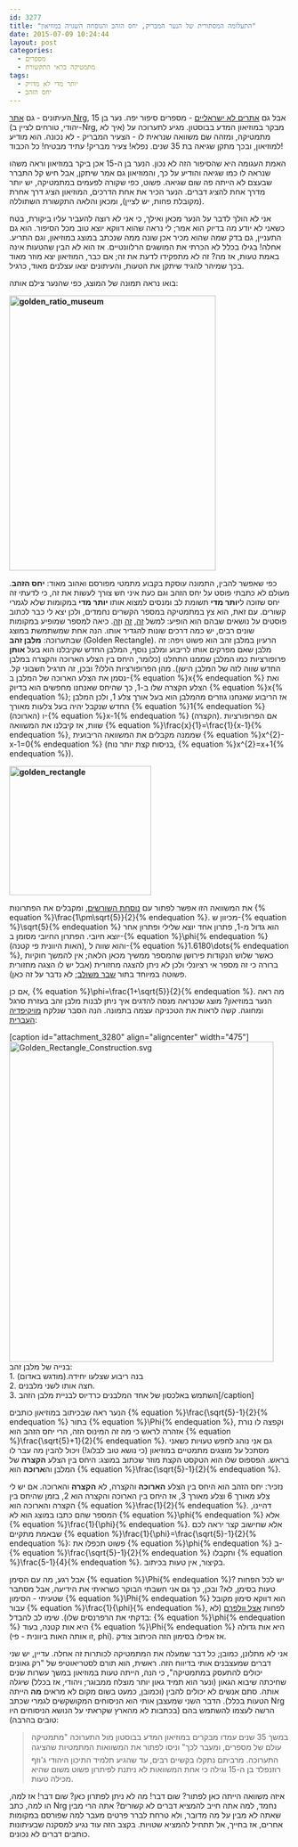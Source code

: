```yaml
---
id: 3277
title: "התעלומה המסתורית של הנער המבריק, יחס הזהב והנוסחה השגויה במוזיאון"
date: 2015-07-09 10:24:44
layout: post
categories: 
  - מספרים
  - מתמטיקה בראי התקשורת
tags: 
  - יותר מדי לא מדויק
  - יחס הזהב
---
```

העיתונים - גם <a href="http://www.nrg.co.il/online/1/ART2/707/730.html?hp=1&amp;cat=666&amp;loc=57">אתר Nrg</a>, אבל גם <a href="http://www.boston.com/news/local/massachusetts/2015/07/06/year-old-catches-math-error-the-museum-science/awhREamdn1KRg7nz2gGyPO/story.html?p1=feature_pri_hp">אתרים לא ישראליים</a> - מספרים סיפור יפה. נער בן 15 (יהודי, טורחים לציין ב-Nrg, איך לא) מבקר במוזיאון המדע בבוסטון. מגיע לתערוכה על מתמטיקה, ומזהה שם משוואה שנראית לו - הצעיר המבריק - לא נכונה. הוא מודיע למוזיאון, ובכך מתקן שגיאה בת 35 שנים. נפלא! צעיר מבריק! עתיד מבטיח! כל הכבוד!

האמת העגומה היא שהסיפור הזה לא נכון. הנער בן ה-15 אכן ביקר במוזיאון וראה משהו שנראה לו כמו שגיאה והודיע על כך, והמוזיאון גם אמר שיתקן, אבל חיש קל התברר שבעצם לא הייתה פה שום שגיאה. פשוט, כפי שקורה לפעמים במתמטיקה, יש יותר מדרך אחת להציג דברים. הנער הכיר את אחת הדרכים, המוזיאון הציג דרך אחרת (מקובלת פחות, יש לציין), ומכאן והלאה התקשורת השתוללה.

אני לא הולך לדבר על הנער מכאן ואילך, כי אני לא רוצה להעביר עליו ביקורת, בטח כשאני לא יודע מה בדיוק הוא אמר; לי נראה שהוא דווקא יוצא טוב מכל הסיפור. הוא גם התעניין, גם בדק שמה שהוא מכיר אכן שונה ממה שנכתב במוצג במוזיאון, וגם התריע. אחלה! בגילו בכלל לא הכרתי את המושגים הרלוונטיים. אז הוא לא הבין שהטעות אינה באמת טעות, אז מה? זה לא מתפקידו לדעת את זה; אם כבר, המוזיאון יצא מוזר מאוד בכך שמיהר להגיד שיתקן את הטעות, והעיתונים יצאו עצלנים מאוד, כרגיל.

בואו נראה תמונה של המוצג, כפי שהנער צילם אותה:

<strong><a href="http://www.gadial.net/wp-content/uploads/2015/07/golden_ratio_museum.jpg"><img class="aligncenter size-full wp-image-3278" alt="golden_ratio_museum" src="http://www.gadial.net/wp-content/uploads/2015/07/golden_ratio_museum.jpg" width="371" height="494" /></a></strong>

כפי שאפשר להבין, התמונה עוסקת בקבוע מתמטי מפורסם ואהוב מאוד: <strong>יחס הזהב</strong>. מעולם לא כתבתי פוסט על יחס הזהב וגם כעת איני חש צורך לעשות את זה, כי לדעתי זה יחס שזוכה ל<strong>יותר מדי</strong> תשומת לב ומנסים למצוא אותו <strong>יותר מדי</strong> במקומות שלא לגמרי קשורים. עם זאת, הוא צץ במתמטיקה במספר הקשרים נחמדים, ולכן יצא לי כבר לכתוב פוסטים על נושאים שבהם הוא הופיע: למשל <a href="http://www.gadial.net/2013/03/30/pentagram_and_pythagoras/">זה</a>, <a href="http://www.gadial.net/2011/11/27/beatty_sequences/">זה</a> ו<a href="http://www.gadial.net/2011/08/31/conway_soldier_problem/">זה</a>. כיאה למספר שמופיע במקומות שונים רבים, יש כמה דרכים שונות להגדיר אותו. הנה אחת שמשתמשת במוצג שבתערוכה: <strong>מלבן זהב</strong> (Golden Rectangle). הרעיון במלבן זהב הוא פשוט ויפה: זה מלבן שאם מפרקים אותו לריבוע ומלבן נוסף, המלבן החדש שקיבלנו הוא בעל <strong>אותן</strong> פרופורציות כמו המלבן שממנו התחלנו (כלומר, היחס בין הצלע הארוכה והקצרה במלבן החדש שווה לזה של המלבן הישן). מהן הפרופורציות הללו? ובכן, זה תרגיל חשבוני קל. נסמן את הצלע הארוכה של המלבן ב-{% equation %}x{% endequation %} ואת הצלע הקצרה שלו ב-1, כך שהיחס שאנחנו מחפשים הוא בדיוק {% equation %}x{% endequation %}; אז הריבוע שאנחנו גוזרים מהמלבן הוא בעל אורך צלע 1, ולכן המלבן החדש שנקבל יהיה בעל צלעות מאורך {% equation %}1{% endequation %} (הארוכה) ו-{% equation %}x-1{% endequation %} (הקצרה). אם הפרופורציות שוות, אז קיבלנו את המשוואה {% equation %}\frac{x}{1}=\frac{1}{x-1}{% endequation %}, שממנה מקבלים את המשוואה הריבועית {% equation %}x^{2}-x-1=0{% endequation %} (בניסוח קצת יותר נוח, {% equation %}x^{2}=x+1{% endequation %}).

<strong><a href="http://www.gadial.net/wp-content/uploads/2015/07/golden_rectangle.png"><img class="aligncenter size-full wp-image-3279" alt="golden_rectangle" src="http://www.gadial.net/wp-content/uploads/2015/07/golden_rectangle.png" width="255" height="232" /></a></strong>

את המשוואה הזו אפשר לפתור עם <a href="http://www.gadial.net/2008/01/26/solving_quadratic_equations/">נוסחת השורשים</a>, ומקבלים את הפתרונות {% equation %}\frac{1\pm\sqrt{5}}{2}{% endequation %}. מכיוון ש-{% equation %}\sqrt{5}{% endequation %} הוא גדול מ-1, פתרון אחד יוצא שלילי ופתרון אחר יוצא חיובי. הפתרון החיובי מסומן ב-{% equation %}\phi{% endequation %} (האות היוונית פי קטנה), והוא שווה ל-{% equation %}1.6180\dots{% endequation %}, כאשר שלוש הנקודות פירושן שהמספר ממשיך מכאן הלאה; אין להמשך חוקיות ברורה כי זה מספר אי רציונלי ולכן לא ניתן להצגה מחזורית (אבל יש לו הצגה מחזורית פשוטה במיוחד בתור <a href="http://www.gadial.net/2010/05/29/continued_fractions_1/">שבר משולב</a>; לא נדבר על זה כאן).

אם כן, {% equation %}\phi=\frac{1+\sqrt{5}}{2}{% endequation %}. מה ראה הנער במוזיאון? מוצג שכנראה מנסה להדגים איך ניתן לבנות מלבן זהב בעזרת סרגל ומחוגה. קשה לראות את הטכניקה עצמה בתמונה. הנה הסבר שנלקח <a href="https://he.wikipedia.org/wiki/%D7%99%D7%97%D7%A1_%D7%94%D7%96%D7%94%D7%91">מויקיפדיה העברית</a>:

[caption id="attachment_3280" align="aligncenter" width="475"]<a href="http://www.gadial.net/wp-content/uploads/2015/07/Golden_Rectangle_Construction.svg_.png"><img class="size-full wp-image-3280 " alt="Golden_Rectangle_Construction.svg" src="http://www.gadial.net/wp-content/uploads/2015/07/Golden_Rectangle_Construction.svg_.png" width="475" height="575" /></a> בנייה של מלבן זהב:<br />1. בנה ריבוע שצלעו יחידה.(מודגש באדום) <br />2. חצה אותו לשני מלבנים.<br />3. השתמש באלכסון של אחד המלבנים כרדיוס לבניית מלבן הזהב[/caption]

הנער ראה שבכיתוב במוזיאון כותבים {% equation %}\frac{\sqrt{5}-1}{2}{% endequation %} בתור {% equation %}\Phi{% endequation %}, וקפצה לו נורת אזהרה לראש כי מה זה המינוס הזה, הרי יחס הזהב הוא {% equation %}\frac{\sqrt{5}+1}{2}{% endequation %}. גם אני נוהג לחפש טעויות כשאני מסתכל על מוצגים מתמטיים במוזיאון (כי נושא טוב לבלוג!) ויכול להבין מה עבר לו בראש. הפספוס שלו הוא הטקסט הקצת מוזר שכתוב במוצג: היחס בין הצלע <strong>הקצרה</strong> של המלבן וה<strong>ארוכה</strong> הוא {% equation %}\frac{\sqrt{5}-1}{2}{% endequation %}.

נזכיר: יחס הזהב הוא היחס בין הצלע <strong>הארוכה</strong> והקצרה, לא <strong>הקצרה</strong> והארוכה. אם יש לי צלע מאורך 6 וצלע מאורך 3, אז היחס בין הארוכה והקצרה הוא 2, בזמן שהיחס בין הקצרה והארוכה הוא {% equation %}\frac{1}{2}{% endequation %}. דהיינו, המספר שהם כתבו במוצג הוא לא {% equation %}\phi{% endequation %} אלא {% equation %}\frac{1}{\phi}{% endequation %}. אלא שחישוב קצר יראה לכם שבאמת מתקיים {% equation %}\frac{1}{\phi}=\frac{\sqrt{5}-1}{2}{% endequation %}: פשוט תכפלו את {% equation %}\phi{% endequation %} ב-{% equation %}\frac{\sqrt{5}-1}{2}{% endequation %} ותקבלו {% equation %}\frac{5-1}{4}{% endequation %}. בקיצור, אין טעות בכיתוב.

אבל רגע, מה עם הסימן {% equation %}\Phi{% endequation %}? יש לכל הפחות טעות בסימן, לא? ובכן, כך גם אני חשבתי הבוקר כשראיתי את הידיעה, אבל מסתבר שטעיתי - הסימון {% equation %}\Phi{% endequation %} הוא דווקא סימון מקובל עבור {% equation %}\frac{1}{\phi}{% endequation %}, לפחות <a href="http://mathworld.wolfram.com/GoldenRatioConjugate.html">אצל וולפרם</a> (לא בדקתי את הרפרנסים שלו). שימו לב להבדל: {% equation %}\phi{% endequation %} היא אות קטנה, בעוד {% equation %}\Phi{% endequation %} היא אות גדולה (זו אותה האות ביוונית - פי, phi). אז אפילו בסימון הזה הכיתוב צודק.

אני לא מתלונן, כמובן; כל דבר שמעלה את המתמטיקה לכותרות זה אחלה. עדיין, יש שני דברים שמעצבנים אותי בדיווח הזה. ראשית, הוא תורם לסטריאוטיפ של "רק גאונים יכולים להתעסק במתמטיקה", כי הנה, הייתה טעות במוזיאון במשך עשרות שנים שחיכתה שיבוא הגאון (ונער הוא תמיד גאון יותר מוצלח ממבוגר; ויהודי, אז בכלל) שיגלה אותה. סתם אנשים לא יכולים להבין (וכמובן, כמעט בשום מקום לא מראים <strong>מה</strong> הייתה הטעות בכלל). הדבר השני שמעצבן אותי הוא הניסוחים המקושקשים לגמרי שכתב Nrg הרשה לעצמו להשתמש בהם (בכתבות לא מהארץ שקראתי על הנושא הניסוחים היו טובים בהרבה):
<blockquote>במשך 35 שנים עמדו מבקרים במוזיאון המדע בבוסטון מול התערוכה "מתמטיקה  עולם של מספרים, ומעבר לכך" וניסו לפתור את המשוואות המתמטיות שהציגה התערוכה. מרביתם נתקלו בקשיים רבים, עד שהגיע תלמיד התיכון היהודי ג'וזף רוזנפלד בן ה-15 וגילה כי אחת המשוואות לא ניתנת לפיתרון פשוט משום שהיא מכילה טעות.</blockquote>
איזה משוואה הייתה כאן לפתור? שום דבר! מה לא ניתן לפתרון כאן? שום דבר! אז למה, הו למה, כתב Nrg נחמד, למה אתה חייב להמציא דברים לא קשורים? אתה הרי מבין שאתה לא מבין על מה מדובר, ולא טרחת לברר פרטים מעבר למה שפורסם במקומות אחרים, אז בחייך, אל תתחיל להמציא שטויות. בקצב הזה עוד נגיע למסקנה שבעיתונות כותבים דברים לא נכונים.
